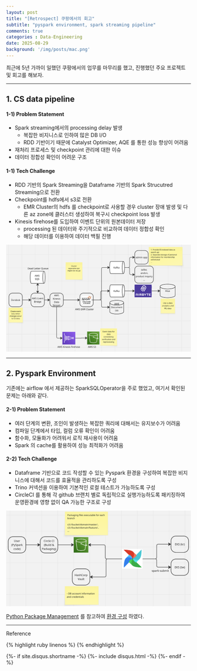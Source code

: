 ```yaml
---
layout: post
title: "[Retrospect] 쿠팡에서의 회고"  
subtitle: "pyspark environment, spark streaming pipeline"   
comments: true
categories : Data-Engineering   
date: 2025-08-29
background: '/img/posts/mac.png'
---
```


최근에 5년 가까이 일했던 쿠팡에서의 업무를 마무리를 했고, 진행했던 
주요 프로젝트 및 회고를 해보자.   

- - - 

## 1. CS data pipeline   

#### 1-1) Problem Statement   

- Spark streaming에서의 processing delay 발생     
    - 복잡한 비지니스로 인하여 많은 DB I/O  
    - RDD 기반이기 때문에 Catalyst Optimizer, AQE 를 통한 성능 향상이 어려움   
- 재처리 프로세스 및 checkpoint 관리에 대한 이슈      
- 데이터 정합성 확인이 어려운 구조   


#### 1-1) Tech Challenge

- RDD 기반의 Spark Streaming을 Dataframe 기반의 Spark Strucutred Streaming으로 전환     
- Checkpoint를 hdfs에서 s3로 전환   
    - EMR Cluster의 hdfs 를 checkpoint로 사용할 경우 cluster 장애 발생 및 다른 az zone에 클러스터 생성하여 복구시 checkpoint loss 발생   
- Kinesis firehose를 도입하여 이벤트 단위의 원본데이터 저장  
    - processing 된 데이터와 주기적으로 비교하여 데이터 정합성 확인  
    - 해당 데이터를 이용하여 데이터 백필 진행 

<img src="/img/posts/data-engineering/08-29/스크린샷 2025-08-29 오후 6.07.39.png">   

- - -   

## 2. Pyspark Environment

기존에는 airflow 에서 제공하는 SparkSQLOperator을 주로 했었고, 여기서 확인된 문제는 아래와 같다.   

#### 2-1) Problem Statement   

- 여러 단계의 변환, 조인이 발생하는 복잡한 쿼리에 대해서는 유지보수가 어려움  
- 컴파일 단계에서 타입, 컬럼 오류 확인이 어려움   
- 함수화, 모듈화가 어려워서 로직 재사용이 어려움  
- Spark 의 cache를 활용하여 성능 최적화가 어려움   

#### 2-2) Tech Challenge   

- Dataframe 기반으로 코드 작성할 수 있는 Pyspark 환경을 구성하여 복잡한 비지니스에 대해서 코드를 효율적을 관리하도록 구성    
- Trino 커넥션을 이용하여 기본적인 로컬 테스트가 가능하도록 구성   
- CircleCI 를 통해 각 github 브랜치 별로 독립적으로 실행가능하도록 패키징하여 운영환경에 영향 없이 QA 가능한 구조로 구성   

<img src="/img/posts/data-engineering/08-29/스크린샷 2025-08-29 오후 6.07.05.png">   



[Python Package Management](https://archive.apache.org/dist/spark/docs/3.4.1/api/python/user_guide/python_packaging.html) 를 참고하여
[환경 구성](https://wonyong-jang.github.io/spark/2024/08/08/Spark-PySpark.html) 하였다.   


- - -

Reference


{% highlight ruby linenos %}
{% endhighlight %}


{%- if site.disqus.shortname -%}
    {%- include disqus.html -%}
{%- endif -%}







